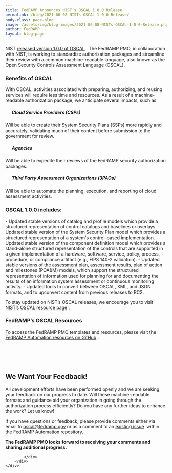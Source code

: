 ```yaml
---
title: FedRAMP Announces NIST’s OSCAL 1.0.0 Release
permalink: /blog/2021-06-08-NISTs-OSCAL-1-0-0-Release/
body-class: page-blog
image: /assets/img/blog-images/2021-06-08-NISTs-OSCAL-1-0-0-Release.png
author: FedRAMP
layout: blog-page
---
```

NIST <a href="https://github.com/usnistgov/OSCAL/releases/tag/v1.0.0" target="_blank">released version 1.0.0 of OSCAL</a>&nbsp;<i class="fas fa-external-link-alt fa-sm"></i>. The FedRAMP PMO, in collaboration with NIST, is working to standardize authorization packages and streamline their review with a common machine-readable language, also known as the Open Security Controls Assessment Language (OSCAL).

<h3>Benefits of OSCAL</h3>
With OSCAL, activities associated with preparing, authorizing, and reusing services will require less time and resources. As a result of a machine-readable authorization package, we anticipate several impacts, such as:

<h5 style="margin-left:20px">Cloud Service Providers (CSPs)</h5>
<p class="margin-top-0; style="margin-left:20px">Will be able to create their System Security Plans (SSPs) more rapidly and accurately, validating much of their content before submission to the government for review.</p>

<h5 style="margin-left:20px">Agencies</h5>
<p class="margin-top-0; style="margin-left:20px">Will be able to expedite their reviews of the FedRAMP security authorization packages.</p>

<h5 style="margin-left:20px">Third Party Assessment Organizations (3PAOs)</h5>
<p class="margin-top-0; style="margin-left:20px">Will be able to automate the planning, execution, and reporting of cloud assessment activities.</p>		

		


<H3>OSCAL 1.0.0 includes:</h3>
- Updated stable versions of catalog and profile models which provide a structured representation of control catalogs and baselines or overlays.
- Updated stable version of the System Security Plan model which provides a structured representation of a system's control-based implementation.
- Updated stable version of the component definition model which provides a stand-alone structured representation of the controls that are supported in a given implementation of a hardware, software, service, policy, process, procedure, or compliance artifact (e.g., FIPS 140-2 validation).
- Updated stable versions of the assessment plan, assessment results, plan of action and milestones (POA&M) models, which support the structured representation of information used for planning for and documenting the results of an information system assessment or continuous monitoring activity.
- Updated tools to convert between OSCAL, XML, and JSON formats, and to upconvert content from previous releases to RC2.

To stay updated on NIST’s OSCAL releases, we encourage you to visit <a href="https://github.com/usnistgov/OSCAL/releases" target="_blank">NIST’s OSCAL resource page</a>&nbsp;<i class="fas fa-external-link-alt fa-sm"></i>.



<H3>FedRAMP’s OSCAL Resources</h3> 
To access the FedRAMP PMO templates and resources, please visit the <a href="https://github.com/GSA/fedramp-automation" target="_blank">FedRAMP Automation resources on GitHub</a> <i class="fas fa-external-link-alt fa-sm"></i>.



<section class="fedramp-page-container lightest-gray-bkg" style="margin-top:40px">
	<div class="grid-container " style="padding: 2rem 0" >
		<div class="full-row grid-row">
			<div class="full-col desktop:grid-col-12">
				<h2>We Want Your Feedback!</h2> 
<p>All development efforts have been performed openly and we are seeking your feedback on our progress to date. Will these machine-readable formats and guidance aid your organization in going through the authorization process efficiently? Do you have any further ideas to enhance the work? Let us know!</p>
<p>If you have questions or feedback, please provide comments either via email to <a href="mailto:oscal@fedramp.gov">oscal@fedramp.gov</a> or as a comment to an <a href="https://github.com/GSA/fedramp-automation/issues" target="_blank">existing issue</a>&nbsp;<i class="fas fa-external-link-alt fa-sm"></i> within the FedRAMP Automation repository.</p>
<p><strong>The FedRAMP PMO looks forward to receiving your comments and sharing additional progress.</strong>
</p>


			</div>
		</div>
	</div>
</section>


